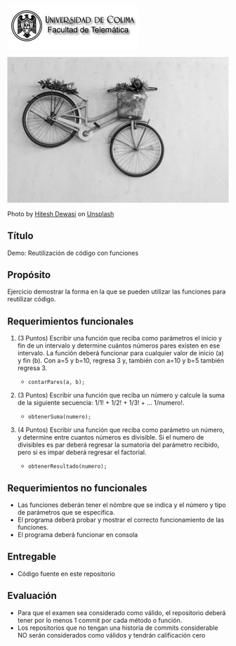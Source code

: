 
![Logo UCOL](img/ucol-logo.jpg)

![Portada](img/cover.jpg)

<span>Photo by <a href="https://unsplash.com/@iamhiteshdewasi?utm_source=unsplash&amp;utm_medium=referral&amp;utm_content=creditCopyText">Hitesh Dewasi</a> on <a href="https://unsplash.com/?utm_source=unsplash&amp;utm_medium=referral&amp;utm_content=creditCopyText">Unsplash</a></span>

## Título

Demo: Reutilización de código con funciones

## Propósito

Ejercicio demostrar la forma en la que se pueden utilizar las funciones para reutilizar código.

## Requerimientos funcionales

1. (3 Puntos) Escribir una función que reciba como parámetros el inicio y fin de un intervalo y determine cuántos números pares existen en ese intervalo. La función deberá funcionar para cualquier valor de inicio (a) y fin (b). Con a=5 y b=10, regresa 3 y, también con a=10 y b=5 también regresa 3.
     - `contarPares(a, b);`

2. (3 Puntos) Escribir una función que reciba un número y calcule la suma de la siguiente secuencia: 1/1! + 1/2! + 1/3! + ... 1/numero!.
   - `obtenerSuma(numero);`
  
3. (4 Puntos) Escribir una función que reciba como parámetro un número, y determine entre cuantos números es divisible. Si el numero de divisibles es par deberá regresar la sumatoria del parámetro recibido, pero si es impar deberá regresar el factorial.
     - `obtenerResultado(numero);`

## Requerimientos no funcionales

- Las funciones deberán tener el nómbre que se indica y el número y tipo de parámetros que se especifica.
- El programa deberá probar y mostrar el correcto funcionamiento de las funciones.
- El programa deberá funcionar en consola

## Entregable

- Código fuente en este repositorio
  
## Evaluación

- Para que el examen sea considerado como válido, el repositorio deberá tener por lo menos 1 commit por cada método o función.
- Los repositorios que no tengan una historia de commits considerable NO serán considerados como válidos y tendrán calificación cero
